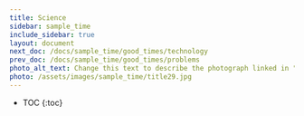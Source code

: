 ```yaml
---
title: Science
sidebar: sample_time
include_sidebar: true
layout: document
next_doc: /docs/sample_time/good_times/technology
prev_doc: /docs/sample_time/good_times/problems
photo_alt_text: Change this text to describe the photograph linked in "photo".
photo: /assets/images/sample_time/title29.jpg
---
```


* TOC
{:toc}

